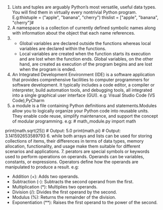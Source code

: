 1. Lists and tuples are arguably Python’s most versatile, useful data types. You will find them in virtually every nontrivial Python program.
E.g:thistuple = ("apple", "banana", "cherry")
    thislist = ["apple", "banana", "cherry"]#
2. A namespace is a collection of currently defined symbolic names along with information about the object that each name references.
3. * Global variables are declared outside the functions whereas local variables are declared within the functions.
   * Local variables are created when the function starts its execution and are lost when the function ends. Global variables, on the other hand, are created as execution of the program begins and are lost when the program is ended.
4. An Integrated Development Environment (IDE) is a software application that provides comprehensive facilities to computer programmers for software development. It typically includes a code editor, a compiler or interpreter, build automation tools, and debugging tools, all integrated into a single graphical user interface (GUI). 
e.g: Visual Studio Code (VS Code),PyCharm
5. a module is a file containing Python definitions and statements.Modules allow you to logically organize your Python code into reusable units. They enable code reuse, simplify maintenance, and support the concept of modular programming.
e.g: # math_module.py
import math

print(math.sqrt(25))  # Output: 5.0
print(math.pi)        # Output: 3.141592653589793
6.  while both arrays and lists can be used for storing collections of items, their differences in terms of data types, memory allocation, functionality, and usage make them suitable for different scenarios and applications.
7. perators are special symbols or keywords used to perform operations on operands. Operands can be variables, constants, or expressions. Operators define how the operands are manipulated to produce a result.
e.g: 
* Addition (+): Adds two operands.
* Subtraction (-): Subtracts the second operand from the first.
* Multiplication (*): Multiplies two operands.
* Division (/): Divides the first operand by the second.
* Modulus (%): Returns the remainder of the division.
* Exponentiation (**): Raises the first operand to the power of the second.